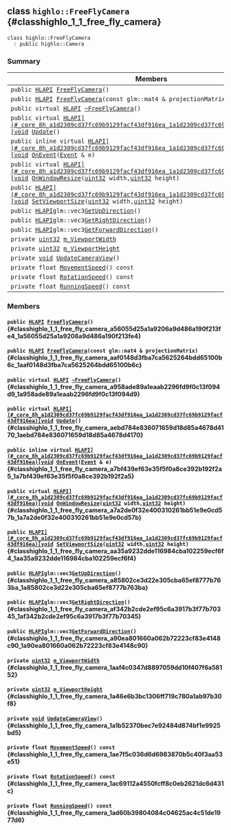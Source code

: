 ## class `highlo::FreeFlyCamera` {#classhighlo_1_1_free_fly_camera}

```
class highlo::FreeFlyCamera
  : public highlo::Camera
```

### Summary

 Members                        | Descriptions                                
--------------------------------|---------------------------------------------
`public `[`HLAPI`](#_core_8h_a1d2309cd37fc69b9129facf43df916ea_1a1d2309cd37fc69b9129facf43df916ea)` `[`FreeFlyCamera`](#classhighlo_1_1_free_fly_camera_a56055d25a1a9206a9d486a190f213fe4_1a56055d25a1a9206a9d486a190f213fe4)`()` | 
`public `[`HLAPI`](#_core_8h_a1d2309cd37fc69b9129facf43df916ea_1a1d2309cd37fc69b9129facf43df916ea)` `[`FreeFlyCamera`](#classhighlo_1_1_free_fly_camera_aaf0148d3fba7ca5625264bdd65100b6c_1aaf0148d3fba7ca5625264bdd65100b6c)`(const glm::mat4 & projectionMatrix)` | 
`public virtual `[`HLAPI`](#_core_8h_a1d2309cd37fc69b9129facf43df916ea_1a1d2309cd37fc69b9129facf43df916ea)` `[`~FreeFlyCamera`](#classhighlo_1_1_free_fly_camera_a958ade89a1eaab2296fd9f0c13f094d9_1a958ade89a1eaab2296fd9f0c13f094d9)`()` | 
`public virtual `[`HLAPI](#_core_8h_a1d2309cd37fc69b9129facf43df916ea_1a1d2309cd37fc69b9129facf43df916ea)[void`](#imgui__impl__opengl3__loader_8h_ac668e7cffd9e2e9cfee428b9b2f34fa7_1ac668e7cffd9e2e9cfee428b9b2f34fa7)` `[`Update`](#classhighlo_1_1_free_fly_camera_aebd784e836071659d18d85a4678d4170_1aebd784e836071659d18d85a4678d4170)`()` | 
`public inline virtual `[`HLAPI](#_core_8h_a1d2309cd37fc69b9129facf43df916ea_1a1d2309cd37fc69b9129facf43df916ea)[void`](#imgui__impl__opengl3__loader_8h_ac668e7cffd9e2e9cfee428b9b2f34fa7_1ac668e7cffd9e2e9cfee428b9b2f34fa7)` `[`OnEvent`](#classhighlo_1_1_free_fly_camera_a7bf439ef63e35f5f0a8ce392b192f2a5_1a7bf439ef63e35f5f0a8ce392b192f2a5)`(`[`Event`](docs-api/api-highlo--Event.md#classhighlo_1_1_event)` & e)` | 
`public virtual `[`HLAPI](#_core_8h_a1d2309cd37fc69b9129facf43df916ea_1a1d2309cd37fc69b9129facf43df916ea)[void`](#imgui__impl__opengl3__loader_8h_ac668e7cffd9e2e9cfee428b9b2f34fa7_1ac668e7cffd9e2e9cfee428b9b2f34fa7)` `[`OnWindowResize`](#classhighlo_1_1_free_fly_camera_a7a2de0f32e400310261bb51e9e0cd57b_1a7a2de0f32e400310261bb51e9e0cd57b)`(`[`uint32`](#_base_types_8h_a1134b580f8da4de94ca6b1de4d37975e_1a1134b580f8da4de94ca6b1de4d37975e)` width,`[`uint32`](#_base_types_8h_a1134b580f8da4de94ca6b1de4d37975e_1a1134b580f8da4de94ca6b1de4d37975e)` height)` | 
`public `[`HLAPI](#_core_8h_a1d2309cd37fc69b9129facf43df916ea_1a1d2309cd37fc69b9129facf43df916ea)[void`](#imgui__impl__opengl3__loader_8h_ac668e7cffd9e2e9cfee428b9b2f34fa7_1ac668e7cffd9e2e9cfee428b9b2f34fa7)` `[`SetViewportSize`](#classhighlo_1_1_free_fly_camera_aa35a9232dde116984cba102259ecf6f4_1aa35a9232dde116984cba102259ecf6f4)`(`[`uint32`](#_base_types_8h_a1134b580f8da4de94ca6b1de4d37975e_1a1134b580f8da4de94ca6b1de4d37975e)` width,`[`uint32`](#_base_types_8h_a1134b580f8da4de94ca6b1de4d37975e_1a1134b580f8da4de94ca6b1de4d37975e)` height)` | 
`public `[`HLAPI`](#_core_8h_a1d2309cd37fc69b9129facf43df916ea_1a1d2309cd37fc69b9129facf43df916ea)` glm::vec3 `[`GetUpDirection`](#classhighlo_1_1_free_fly_camera_a85802ce3d22e305cba65ef8777b763ba_1a85802ce3d22e305cba65ef8777b763ba)`()` | 
`public `[`HLAPI`](#_core_8h_a1d2309cd37fc69b9129facf43df916ea_1a1d2309cd37fc69b9129facf43df916ea)` glm::vec3 `[`GetRightDirection`](#classhighlo_1_1_free_fly_camera_af342b2cde2ef95c6a3917b3f77b70345_1af342b2cde2ef95c6a3917b3f77b70345)`()` | 
`public `[`HLAPI`](#_core_8h_a1d2309cd37fc69b9129facf43df916ea_1a1d2309cd37fc69b9129facf43df916ea)` glm::vec3 `[`GetForwardDirection`](#classhighlo_1_1_free_fly_camera_a90ea801660a062b72223cf83e4148c90_1a90ea801660a062b72223cf83e4148c90)`()` | 
`private `[`uint32`](#_base_types_8h_a1134b580f8da4de94ca6b1de4d37975e_1a1134b580f8da4de94ca6b1de4d37975e)` `[`m_ViewportWidth`](#classhighlo_1_1_free_fly_camera_1aaf4c0347d8897059dd10f407f6a58152) | 
`private `[`uint32`](#_base_types_8h_a1134b580f8da4de94ca6b1de4d37975e_1a1134b580f8da4de94ca6b1de4d37975e)` `[`m_ViewportHeight`](#classhighlo_1_1_free_fly_camera_1a46e6b3bc1306ff719c780a1ab97b30f8) | 
`private `[`void`](#imgui__impl__opengl3__loader_8h_ac668e7cffd9e2e9cfee428b9b2f34fa7_1ac668e7cffd9e2e9cfee428b9b2f34fa7)` `[`UpdateCameraView`](#classhighlo_1_1_free_fly_camera_1a1b52370bec7e92484d874bf1e9925bd5)`()` | 
`private float `[`MovementSpeed`](#classhighlo_1_1_free_fly_camera_1ae7f5c036d6d6983870b5c40f3aa53e51)`() const` | 
`private float `[`RotationSpeed`](#classhighlo_1_1_free_fly_camera_1ac69112a4550fcff8c0eb2621dc6d431c)`() const` | 
`private float `[`RunningSpeed`](#classhighlo_1_1_free_fly_camera_1ad60b39804084c04625ac4c51de1977d6)`() const` | 

### Members

#### `public `[`HLAPI`](#_core_8h_a1d2309cd37fc69b9129facf43df916ea_1a1d2309cd37fc69b9129facf43df916ea)` `[`FreeFlyCamera`](#classhighlo_1_1_free_fly_camera_a56055d25a1a9206a9d486a190f213fe4_1a56055d25a1a9206a9d486a190f213fe4)`()` {#classhighlo_1_1_free_fly_camera_a56055d25a1a9206a9d486a190f213fe4_1a56055d25a1a9206a9d486a190f213fe4}

#### `public `[`HLAPI`](#_core_8h_a1d2309cd37fc69b9129facf43df916ea_1a1d2309cd37fc69b9129facf43df916ea)` `[`FreeFlyCamera`](#classhighlo_1_1_free_fly_camera_aaf0148d3fba7ca5625264bdd65100b6c_1aaf0148d3fba7ca5625264bdd65100b6c)`(const glm::mat4 & projectionMatrix)` {#classhighlo_1_1_free_fly_camera_aaf0148d3fba7ca5625264bdd65100b6c_1aaf0148d3fba7ca5625264bdd65100b6c}

#### `public virtual `[`HLAPI`](#_core_8h_a1d2309cd37fc69b9129facf43df916ea_1a1d2309cd37fc69b9129facf43df916ea)` `[`~FreeFlyCamera`](#classhighlo_1_1_free_fly_camera_a958ade89a1eaab2296fd9f0c13f094d9_1a958ade89a1eaab2296fd9f0c13f094d9)`()` {#classhighlo_1_1_free_fly_camera_a958ade89a1eaab2296fd9f0c13f094d9_1a958ade89a1eaab2296fd9f0c13f094d9}

#### `public virtual `[`HLAPI](#_core_8h_a1d2309cd37fc69b9129facf43df916ea_1a1d2309cd37fc69b9129facf43df916ea)[void`](#imgui__impl__opengl3__loader_8h_ac668e7cffd9e2e9cfee428b9b2f34fa7_1ac668e7cffd9e2e9cfee428b9b2f34fa7)` `[`Update`](#classhighlo_1_1_free_fly_camera_aebd784e836071659d18d85a4678d4170_1aebd784e836071659d18d85a4678d4170)`()` {#classhighlo_1_1_free_fly_camera_aebd784e836071659d18d85a4678d4170_1aebd784e836071659d18d85a4678d4170}

#### `public inline virtual `[`HLAPI](#_core_8h_a1d2309cd37fc69b9129facf43df916ea_1a1d2309cd37fc69b9129facf43df916ea)[void`](#imgui__impl__opengl3__loader_8h_ac668e7cffd9e2e9cfee428b9b2f34fa7_1ac668e7cffd9e2e9cfee428b9b2f34fa7)` `[`OnEvent`](#classhighlo_1_1_free_fly_camera_a7bf439ef63e35f5f0a8ce392b192f2a5_1a7bf439ef63e35f5f0a8ce392b192f2a5)`(`[`Event`](docs-api/api-highlo--Event.md#classhighlo_1_1_event)` & e)` {#classhighlo_1_1_free_fly_camera_a7bf439ef63e35f5f0a8ce392b192f2a5_1a7bf439ef63e35f5f0a8ce392b192f2a5}

#### `public virtual `[`HLAPI](#_core_8h_a1d2309cd37fc69b9129facf43df916ea_1a1d2309cd37fc69b9129facf43df916ea)[void`](#imgui__impl__opengl3__loader_8h_ac668e7cffd9e2e9cfee428b9b2f34fa7_1ac668e7cffd9e2e9cfee428b9b2f34fa7)` `[`OnWindowResize`](#classhighlo_1_1_free_fly_camera_a7a2de0f32e400310261bb51e9e0cd57b_1a7a2de0f32e400310261bb51e9e0cd57b)`(`[`uint32`](#_base_types_8h_a1134b580f8da4de94ca6b1de4d37975e_1a1134b580f8da4de94ca6b1de4d37975e)` width,`[`uint32`](#_base_types_8h_a1134b580f8da4de94ca6b1de4d37975e_1a1134b580f8da4de94ca6b1de4d37975e)` height)` {#classhighlo_1_1_free_fly_camera_a7a2de0f32e400310261bb51e9e0cd57b_1a7a2de0f32e400310261bb51e9e0cd57b}

#### `public `[`HLAPI](#_core_8h_a1d2309cd37fc69b9129facf43df916ea_1a1d2309cd37fc69b9129facf43df916ea)[void`](#imgui__impl__opengl3__loader_8h_ac668e7cffd9e2e9cfee428b9b2f34fa7_1ac668e7cffd9e2e9cfee428b9b2f34fa7)` `[`SetViewportSize`](#classhighlo_1_1_free_fly_camera_aa35a9232dde116984cba102259ecf6f4_1aa35a9232dde116984cba102259ecf6f4)`(`[`uint32`](#_base_types_8h_a1134b580f8da4de94ca6b1de4d37975e_1a1134b580f8da4de94ca6b1de4d37975e)` width,`[`uint32`](#_base_types_8h_a1134b580f8da4de94ca6b1de4d37975e_1a1134b580f8da4de94ca6b1de4d37975e)` height)` {#classhighlo_1_1_free_fly_camera_aa35a9232dde116984cba102259ecf6f4_1aa35a9232dde116984cba102259ecf6f4}

#### `public `[`HLAPI`](#_core_8h_a1d2309cd37fc69b9129facf43df916ea_1a1d2309cd37fc69b9129facf43df916ea)` glm::vec3 `[`GetUpDirection`](#classhighlo_1_1_free_fly_camera_a85802ce3d22e305cba65ef8777b763ba_1a85802ce3d22e305cba65ef8777b763ba)`()` {#classhighlo_1_1_free_fly_camera_a85802ce3d22e305cba65ef8777b763ba_1a85802ce3d22e305cba65ef8777b763ba}

#### `public `[`HLAPI`](#_core_8h_a1d2309cd37fc69b9129facf43df916ea_1a1d2309cd37fc69b9129facf43df916ea)` glm::vec3 `[`GetRightDirection`](#classhighlo_1_1_free_fly_camera_af342b2cde2ef95c6a3917b3f77b70345_1af342b2cde2ef95c6a3917b3f77b70345)`()` {#classhighlo_1_1_free_fly_camera_af342b2cde2ef95c6a3917b3f77b70345_1af342b2cde2ef95c6a3917b3f77b70345}

#### `public `[`HLAPI`](#_core_8h_a1d2309cd37fc69b9129facf43df916ea_1a1d2309cd37fc69b9129facf43df916ea)` glm::vec3 `[`GetForwardDirection`](#classhighlo_1_1_free_fly_camera_a90ea801660a062b72223cf83e4148c90_1a90ea801660a062b72223cf83e4148c90)`()` {#classhighlo_1_1_free_fly_camera_a90ea801660a062b72223cf83e4148c90_1a90ea801660a062b72223cf83e4148c90}

#### `private `[`uint32`](#_base_types_8h_a1134b580f8da4de94ca6b1de4d37975e_1a1134b580f8da4de94ca6b1de4d37975e)` `[`m_ViewportWidth`](#classhighlo_1_1_free_fly_camera_1aaf4c0347d8897059dd10f407f6a58152) {#classhighlo_1_1_free_fly_camera_1aaf4c0347d8897059dd10f407f6a58152}

#### `private `[`uint32`](#_base_types_8h_a1134b580f8da4de94ca6b1de4d37975e_1a1134b580f8da4de94ca6b1de4d37975e)` `[`m_ViewportHeight`](#classhighlo_1_1_free_fly_camera_1a46e6b3bc1306ff719c780a1ab97b30f8) {#classhighlo_1_1_free_fly_camera_1a46e6b3bc1306ff719c780a1ab97b30f8}

#### `private `[`void`](#imgui__impl__opengl3__loader_8h_ac668e7cffd9e2e9cfee428b9b2f34fa7_1ac668e7cffd9e2e9cfee428b9b2f34fa7)` `[`UpdateCameraView`](#classhighlo_1_1_free_fly_camera_1a1b52370bec7e92484d874bf1e9925bd5)`()` {#classhighlo_1_1_free_fly_camera_1a1b52370bec7e92484d874bf1e9925bd5}

#### `private float `[`MovementSpeed`](#classhighlo_1_1_free_fly_camera_1ae7f5c036d6d6983870b5c40f3aa53e51)`() const` {#classhighlo_1_1_free_fly_camera_1ae7f5c036d6d6983870b5c40f3aa53e51}

#### `private float `[`RotationSpeed`](#classhighlo_1_1_free_fly_camera_1ac69112a4550fcff8c0eb2621dc6d431c)`() const` {#classhighlo_1_1_free_fly_camera_1ac69112a4550fcff8c0eb2621dc6d431c}

#### `private float `[`RunningSpeed`](#classhighlo_1_1_free_fly_camera_1ad60b39804084c04625ac4c51de1977d6)`() const` {#classhighlo_1_1_free_fly_camera_1ad60b39804084c04625ac4c51de1977d6}

